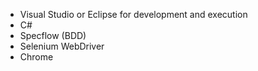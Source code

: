 -	Visual Studio or Eclipse for development and execution
-	C# 
-	Specflow (BDD)
-	Selenium WebDriver
-	Chrome

